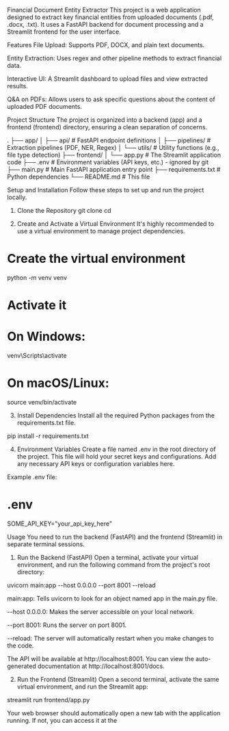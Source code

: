 Financial Document Entity Extractor
This project is a web application designed to extract key financial entities from uploaded documents (.pdf, .docx, .txt). It uses a FastAPI backend for document processing and a Streamlit frontend for the user interface.

Features
File Upload: Supports PDF, DOCX, and plain text documents.

Entity Extraction: Uses regex and other pipeline methods to extract financial data.

Interactive UI: A Streamlit dashboard to upload files and view extracted results.

Q&A on PDFs: Allows users to ask specific questions about the content of uploaded PDF documents.

Project Structure
The project is organized into a backend (app) and a frontend (frontend) directory, ensuring a clean separation of concerns.

.
├── app/
│   ├── api/              # FastAPI endpoint definitions
│   ├── pipelines/        # Extraction pipelines (PDF, NER, Regex)
│   └── utils/            # Utility functions (e.g., file type detection)
├── frontend/
│   └── app.py            # The Streamlit application code
├── .env                  # Environment variables (API keys, etc.) - ignored by git
├── main.py               # Main FastAPI application entry point
├── requirements.txt      # Python dependencies
└── README.md             # This file

Setup and Installation
Follow these steps to set up and run the project locally.

1. Clone the Repository
git clone <your-repository-url>
cd <your-project-directory>

2. Create and Activate a Virtual Environment
It's highly recommended to use a virtual environment to manage project dependencies.

# Create the virtual environment
python -m venv venv

# Activate it
# On Windows:
venv\Scripts\activate
# On macOS/Linux:
source venv/bin/activate

3. Install Dependencies
Install all the required Python packages from the requirements.txt file.

pip install -r requirements.txt

4. Environment Variables
Create a file named .env in the root directory of the project. This file will hold your secret keys and configurations. Add any necessary API keys or configuration variables here.

Example .env file:

# .env
SOME_API_KEY="your_api_key_here"

Usage
You need to run the backend (FastAPI) and the frontend (Streamlit) in separate terminal sessions.

1. Run the Backend (FastAPI)
Open a terminal, activate your virtual environment, and run the following command from the project's root directory:

uvicorn main:app --host 0.0.0.0 --port 8001 --reload

main:app: Tells uvicorn to look for an object named app in the main.py file.

--host 0.0.0.0: Makes the server accessible on your local network.

--port 8001: Runs the server on port 8001.

--reload: The server will automatically restart when you make changes to the code.

The API will be available at http://localhost:8001. You can view the auto-generated documentation at http://localhost:8001/docs.

2. Run the Frontend (Streamlit)
Open a second terminal, activate the same virtual environment, and run the Streamlit app:

streamlit run frontend/app.py

Your web browser should automatically open a new tab with the application running. If not, you can access it at the
